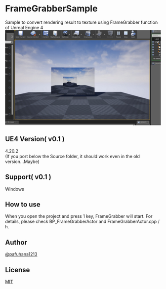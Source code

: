 # FrameGrabberSample
Sample to convert rendering result to texture using FrameGrabber function of Unreal Engine 4
![ScreenShot0](https://github.com/pafuhana1213/Screenshot/blob/master/20180827000404.png "")  

## UE4 Version( v0.1 )
4.20.2  
(If you port below the Source folder, it should work even in the old version...Maybe)

## Support( v0.1 )
Windows

## How to use
When you open the project and press 1 key, FrameGrabber will start.
For details, please check BP_FrameGrabberActor and FrameGrabberActor.cpp / h.

## Author
[@pafuhana1213](https://twitter.com/pafuhana1213)

## License
[MIT](https://github.com/pafuhana1213/FrameGrabberSample/blob/master/LICENSE)

